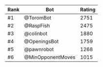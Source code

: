 Rank|Bot|Rating
---|---|---
#1|@ToromBot|2751
#2|@RaspFish|2475
#3|@colinbot|1880
#4|@OpeningsBot|1759
#5|@pawnrobot|1268
#6|@MinOpponentMoves|1015
